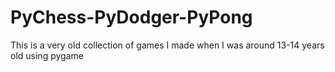 # PyChess-PyDodger-PyPong
This is a very old collection of games I made when I was around 13-14 years old using pygame
